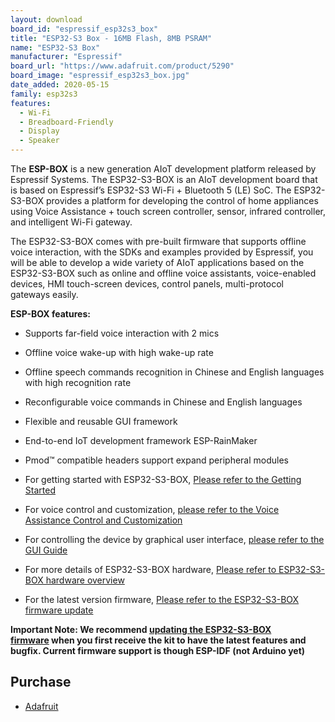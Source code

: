 ```yaml
---
layout: download
board_id: "espressif_esp32s3_box"
title: "ESP32-S3 Box - 16MB Flash, 8MB PSRAM"
name: "ESP32-S3 Box"
manufacturer: "Espressif"
board_url: "https://www.adafruit.com/product/5290"
board_image: "espressif_esp32s3_box.jpg"
date_added: 2020-05-15
family: esp32s3
features:
  - Wi-Fi
  - Breadboard-Friendly
  - Display
  - Speaker
---
```


The **ESP-BOX** is a new generation AIoT development platform released by Espressif Systems. The ESP32-S3-BOX is an AIoT development board that is based on Espressif’s ESP32-S3 Wi-Fi + Bluetooth 5 (LE) SoC. The ESP32-S3-BOX provides a platform for developing the control of home appliances using Voice Assistance + touch screen controller, sensor, infrared controller, and intelligent Wi-Fi gateway.

The ESP32-S3-BOX comes with pre-built firmware that supports offline voice interaction, with the SDKs and examples provided by Espressif, you will be able to develop a wide variety of AIoT applications based on the ESP32-S3-BOX such as online and offline voice assistants, voice-enabled devices, HMI touch-screen devices, control panels, multi-protocol gateways easily.

**ESP-BOX features:**

*   Supports far-field voice interaction with 2 mics
*   Offline voice wake-up with high wake-up rate
*   Offline speech commands recognition in Chinese and English languages with high recognition rate
*   Reconfigurable voice commands in Chinese and English languages
*   Flexible and reusable GUI framework
*   End-to-end IoT development framework ESP-RainMaker
*   Pmod™ compatible headers support expand peripheral modules

*   For getting started with ESP32-S3-BOX, [Please refer to the Getting Started](https://github.com/espressif/esp-box/blob/master/docs/getting_started.md)
*   For voice control and customization, [please refer to the Voice Assistance Control and Customization](https://github.com/espressif/esp-box/blob/master/docs/getting_started.md#voice-assistance-control-and-customization)
*   For controlling the device by graphical user interface, [please refer to the GUI Guide](https://github.com/espressif/esp-box/blob/master/docs/getting_started.md#esp32-s3-box-graphical-user-interface)
*   For more details of ESP32-S3-BOX hardware, [Please refer to ESP32-S3-BOX hardware overview](https://github.com/espressif/esp-box/blob/master/docs/hardware_overview.md)
*   For the latest version firmware, [Please refer to the ESP32-S3-BOX firmware update](https://github.com/espressif/esp-box/blob/master/docs/firmware_update.md)

**Important Note: We recommend [updating the ESP32-S3-BOX firmware](https://github.com/espressif/esp-box/blob/master/docs/firmware_update.md) when you first receive the kit to have the latest features and bugfix. Current firmware support is though ESP-IDF (not Arduino yet)**

## Purchase

* [Adafruit](https://www.adafruit.com/product/5290)

